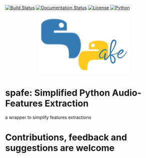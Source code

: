 [![Build Status](https://travis-ci.org/SuperKogito/spafe.svg?branch=master)](https://travis-ci.org/SuperKogito/spafe)
[![Documentation Status](https://readthedocs.org/projects/spafe/badge/?version=latest)](https://spafe.readthedocs.io/en/latest/?badge=latest)
[![License](https://img.shields.io/badge/license-BSD%203--Clause%20License%20(Revised)%20-blue)](https://github.com/SuperKogito/spafe/blob/master/LICENSE)
[![Python](https://img.shields.io/badge/python%20-3.5%2B-blue)](https://www.python.org/downloads/release/python-350/)

<p align="center"> 
<img src="logo.jpg">
</p>

# spafe: Simplified Python Audio-Features Extraction 
a wrapper to simplify features extractions

# Contributions, feedback and suggestions are welcome 
